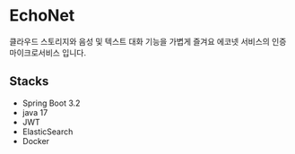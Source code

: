 # EchoNet

클라우드 스토리지와 음성 및 텍스트 대화 기능을 가볍게 즐겨요
에코넷 서비스의 인증 마이크로서비스 입니다.

## Stacks

- Spring Boot 3.2
- java 17
- JWT
- ElasticSearch
- Docker

